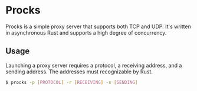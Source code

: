 # Procks
Procks is a simple proxy server that supports both TCP and UDP. It's written in
asynchronous Rust and supports a high degree of concurrency.

## Usage
Launching a proxy server requires a protocol, a receiving address, and a
sending address. The addresses must recognizable by Rust.

```sh
$ procks -p [PROTOCOL] -r [RECEIVING] -s [SENDING]
```
